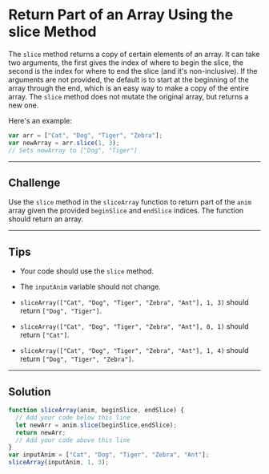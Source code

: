 # Return Part of an Array Using the slice Method

The `slice` method returns a copy of certain elements of an array. It can take two arguments, the first gives the index of where to begin the slice, the second is the index for where to end the slice (and it's non-inclusive). If the arguments are not provided, the default is to start at the beginning of the array through the end, which is an easy way to make a copy of the entire array. The `slice` method does not mutate the original array, but returns a new one.

Here's an example:

```js
var arr = ["Cat", "Dog", "Tiger", "Zebra"];
var newArray = arr.slice(1, 3);
// Sets newArray to ["Dog", "Tiger"]
```

---

## Challenge

Use the `slice` method in the `sliceArray` function to return part of the `anim` array given the provided `beginSlice` and `endSlice` indices. The function should return an array.

---

## Tips

- Your code should use the `slice` method.

- The `inputAnim` variable should not change.

- `sliceArray(["Cat", "Dog", "Tiger", "Zebra", "Ant"], 1, 3)` should return `["Dog", "Tiger"]`.

- `sliceArray(["Cat", "Dog", "Tiger", "Zebra", "Ant"], 0, 1)` should return `["Cat"]`.

- `sliceArray(["Cat", "Dog", "Tiger", "Zebra", "Ant"], 1, 4)` should return `["Dog", "Tiger", "Zebra"]`.

---

## Solution

```js
function sliceArray(anim, beginSlice, endSlice) {
  // Add your code below this line
  let newArr = anim.slice(beginSlice,endSlice);
  return newArr;
  // Add your code above this line
}
var inputAnim = ["Cat", "Dog", "Tiger", "Zebra", "Ant"];
sliceArray(inputAnim, 1, 3);
```